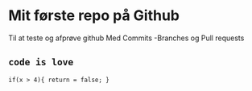 # Mit første repo på Github

Til at teste og afprøve github
Med Commits -Branches og Pull requests

`code is love`
---

`if(x > 4){ return = false;
}`
